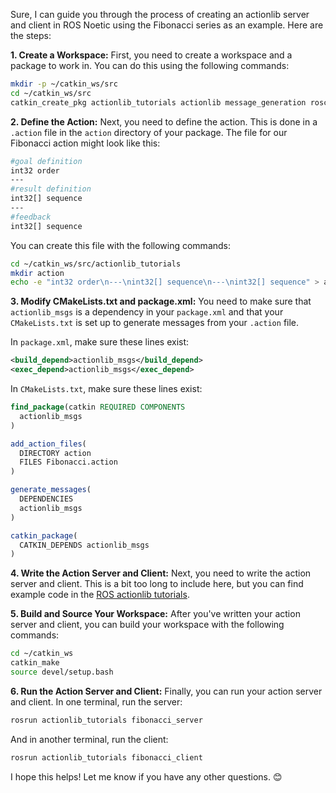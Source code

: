 Sure, I can guide you through the process of creating an actionlib server and client in ROS Noetic using the Fibonacci series as an example. Here are the steps:

**1. Create a Workspace:**
First, you need to create a workspace and a package to work in. You can do this using the following commands:
```bash
mkdir -p ~/catkin_ws/src
cd ~/catkin_ws/src
catkin_create_pkg actionlib_tutorials actionlib message_generation roscpp rospy std_msgs actionlib_msgs
```

**2. Define the Action:**
Next, you need to define the action. This is done in a `.action` file in the `action` directory of your package. The file for our Fibonacci action might look like this:
```bash
#goal definition
int32 order
---
#result definition
int32[] sequence
---
#feedback
int32[] sequence
```
You can create this file with the following commands:
```bash
cd ~/catkin_ws/src/actionlib_tutorials
mkdir action
echo -e "int32 order\n---\nint32[] sequence\n---\nint32[] sequence" > action/Fibonacci.action
```

**3. Modify CMakeLists.txt and package.xml:**
You need to make sure that `actionlib_msgs` is a dependency in your `package.xml` and that your `CMakeLists.txt` is set up to generate messages from your `.action` file.

In `package.xml`, make sure these lines exist:
```xml
<build_depend>actionlib_msgs</build_depend>
<exec_depend>actionlib_msgs</exec_depend>
```

In `CMakeLists.txt`, make sure these lines exist:
```cmake
find_package(catkin REQUIRED COMPONENTS
  actionlib_msgs
)

add_action_files(
  DIRECTORY action
  FILES Fibonacci.action
)

generate_messages(
  DEPENDENCIES
  actionlib_msgs
)

catkin_package(
  CATKIN_DEPENDS actionlib_msgs
)
```

**4. Write the Action Server and Client:**
Next, you need to write the action server and client. This is a bit too long to include here, but you can find example code in the [ROS actionlib tutorials](http://wiki.ros.org/actionlib_tutorials/Tutorials/SimpleActionServer%28GoalCallbackMethod%29).

**5. Build and Source Your Workspace:**
After you've written your action server and client, you can build your workspace with the following commands:
```bash
cd ~/catkin_ws
catkin_make
source devel/setup.bash
```

**6. Run the Action Server and Client:**
Finally, you can run your action server and client. In one terminal, run the server:
```bash
rosrun actionlib_tutorials fibonacci_server
```
And in another terminal, run the client:
```bash
rosrun actionlib_tutorials fibonacci_client
```

I hope this helps! Let me know if you have any other questions. 😊
